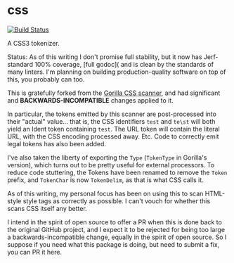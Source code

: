 css
===

[![Build Status](https://travis-ci.org/thejerf/css.png?branch=master)](https://travis-ci.org/thejerf/css)

A CSS3 tokenizer.

Status: As of this writing I don't promise full stability, but it now has
Jerf-standard 100% coverage, [full godoc]( and is clean by the standards of
many linters. I'm planning on building production-quality software on top
of this, you probably can too.

This is gratefully forked from the [Gorilla CSS
scanner](http://www.gorillatoolkit.org/pkg/css/scanner), and had
significant and __BACKWARDS-INCOMPATIBLE__ changes applied to it.

In particular, the tokens emitted by this scanner are
post-processed into their "actual" value... that is, the CSS identifiers
`test` and `te\st` will both yield an Ident token containing `test`.
The URL token will contain the literal URL, with the CSS encoding processed
away. Etc. Code to correctly emit legal tokens has also been added.

I've also taken the liberty of exporting the `Type` (`TokenType` in
Gorilla's version), which turns out to be pretty useful for external
processors. To reduce code stuttering, the Tokens have been renamed to
remove the `Token` prefix, and `TokenChar` is now `TokenDelim`, as that is
what CSS calls it.

As of this writing, my personal focus has been on using this to scan
HTML-style style tags as correctly as possible. I can't vouch for whether
this scans CSS itself any better.

I intend in the spirit of open source to offer a PR when this is done back
to the original GitHub project, and I expect it to be rejected for being
too large a backwards-incompatible change, equally in the spirit of open
source. So I suppose if you need what this package is doing, but need to
submit a fix, you can PR it here.